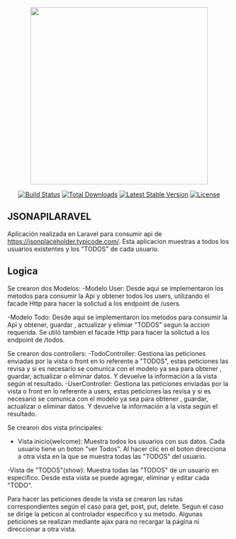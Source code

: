 <p align="center"><a href="https://laravel.com" target="_blank"><img src="https://raw.githubusercontent.com/laravel/art/master/logo-lockup/5%20SVG/2%20CMYK/1%20Full%20Color/laravel-logolockup-cmyk-red.svg" width="400"></a></p>

<p align="center">
<a href="https://travis-ci.org/laravel/framework"><img src="https://travis-ci.org/laravel/framework.svg" alt="Build Status"></a>
<a href="https://packagist.org/packages/laravel/framework"><img src="https://img.shields.io/packagist/dt/laravel/framework" alt="Total Downloads"></a>
<a href="https://packagist.org/packages/laravel/framework"><img src="https://img.shields.io/packagist/v/laravel/framework" alt="Latest Stable Version"></a>
<a href="https://packagist.org/packages/laravel/framework"><img src="https://img.shields.io/packagist/l/laravel/framework" alt="License"></a>
</p>

## JSONAPILARAVEL 

Aplicación realizada en Laravel para consumir api de https://jsonplaceholder.typicode.com/. Esta aplicacion muestras a todos los usuarios existentes y los "TODOS" de cada usuario.


## Logica

Se crearon dos Modelos:
-Modelo User: Desde aqui se implementaron los metodos para consumir la Api y obtener todos los users, utilizando el facade Http para hacer la solictud a los endpoint de /users.

-Modelo Todo: Desde aqui se implementaron los metodos para consumir la Api y obtener, guardar , actualizar y elimiar  "TODOS" segun la accion requerida. Se  utiló tambien el facade Http para hacer la solictud a los endpoint de /todos.


Se crearon dos controllers:
-TodoController: Gestiona las peticiones enviadas por la vista o front en lo referente a "TODOS", estas peticiones las revisa y si es necesario  se comunica con el modelo ya sea para obtener , guardar, actualizar o eliminar datos. Y devuelve la información a la vista según el resultado.
-UserController: Gestiona las peticiones enviadas por la vista o front en lo referente a users, estas peticiones las revisa y si es necesario  se comunica con el modelo ya sea para obtener , guardar, actualizar o eliminar datos. Y devuelve la información a la vista según el resultado. 

Se crearon dos vista principales:
- Vista inicio(welcome): Muestra todos los usuarios con sus datos. Cada usuario tiene un boton "ver Todos". Al hacer clic en el boton direcciona a otra vista en la que se muestra todas las "TODOS" del usuario.

-Vista de "TODOS"(show): Muestra todas las "TODOS" de un usuario en especifico. Desde esta vista se puede agregar, eliminar y editar cada "TODO".


Para hacer las peticiones desde la vista se crearon las rutas correspondientes según el caso para get, post, put, delete. Segun el caso se dirige la peticon al controlador especifico y su metodo.  Algunas peticiones se realizan mediante ajax para no recargar la página ni direccionar a otra vista.











